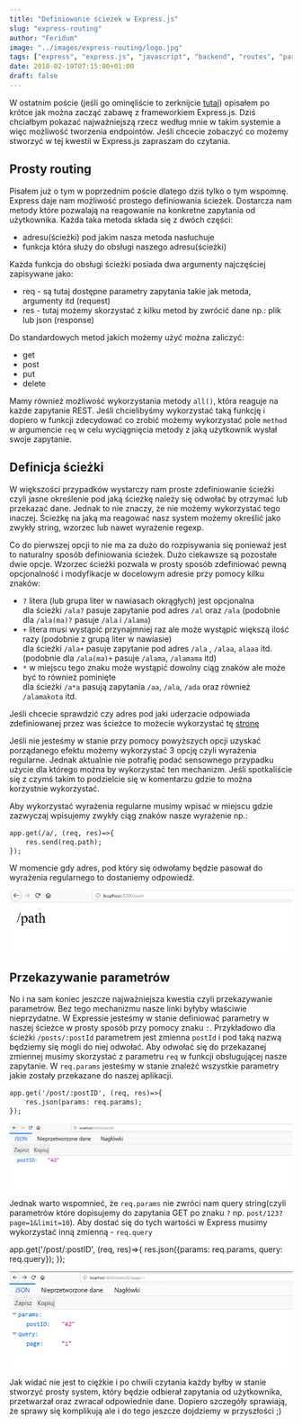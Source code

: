 ```yaml
---
title: "Definiowanie ścieżek w Express.js"
slug: "express-routing"
author: "Feridum"
image: "../images/express-routing/logo.jpg"
tags: ["express", "express.js", "javascript", "backend", "routes", "parameters", "query string"]
date: 2018-02-19T07:15:00+01:00
draft: false
---
```


W ostatnim poście (jeśli go ominęliście to zerknijcie [tutaj](https://fsgeek.pl/post/expressjs-hello-world/)) opisałem po krótce jak można zacząć zabawę z frameworkiem Express.js. Dziś chciałbym pokazać najważniejszą rzecz według mnie w takim systemie a więc możliwość tworzenia endpointów. Jeśli chcecie zobaczyć co możemy stworzyć w tej kwestii w Express.js zapraszam do czytania.

<!--more-->

## Prosty routing

Pisałem już o tym w poprzednim poście dlatego dziś tylko o tym wspomnę. Express daje nam możliwość prostego definiowania ścieżek. Dostarcza nam metody które pozwalają na reagowanie na konkretne zapytania od użytkownika. Każda taka metoda składa się z dwóch części: 

- adresu(ścieżki) pod jakim nasza metoda nasłuchuje
- funkcja która służy do obsługi naszego adresu(ścieżki)

Każda funkcja do obsługi ścieżki posiada dwa argumenty najczęściej zapisywane jako:

- req - są tutaj dostępne parametry zapytania takie jak metoda, argumenty itd (request)
- res - tutaj możemy skorzystać z kilku metod by zwrócić dane np.: plik lub json (response)

Do standardowych metod jakich możemy użyć można zaliczyć:

- get 
- post
- put
- delete

Mamy również możliwość wykorzystania metody `all()`, która reaguje na każde zapytanie REST. Jeśli chcielibyśmy wykorzystać taką funkcję i dopiero w funkcji zdecydować co zrobić możemy wykorzystać pole `method` w argumencie `req` w celu wyciągnięcia metody z jaką użytkownik wysłał swoje zapytanie.


## Definicja ścieżki

W większości przypadków wystarczy nam proste zdefiniowanie ścieżki czyli jasne określenie pod jaką ścieżkę należy się odwołać by otrzymać lub przekazać dane. Jednak to nie znaczy, że nie możemy wykorzystać tego inaczej. Ścieżkę na jaką ma reagować nasz system możemy określić jako zwykły string, wzorzec lub nawet wyrażenie regexp.

Co do pierwszej opcji to nie ma za dużo do rozpisywania się ponieważ jest to naturalny sposób definiowania ścieżek. Dużo ciekawsze są pozostałe dwie opcje.  Wzorzec ścieżki pozwala w prosty sposób zdefiniować pewną opcjonalność i modyfikacje w docelowym adresie przy pomocy kilku znaków: 

- `?` litera (lub grupa liter w nawiasach okrągłych) jest opcjonalna  
dla ścieżki `/ala?` pasuje zapytanie pod adres `/al` oraz `/ala`  (podobnie dla `/ala(ma)?` pasuje `/ala` i `/alama`)
- `+` litera musi wystąpić przynajmniej raz ale może wystąpić większą ilość razy (podobnie z grupą liter w nawiasie)  
dla ścieżki `/ala+` pasuje zapytanie pod adres `/ala` , `/alaa`, `alaaa` itd. (podobnie dla `/ala(ma)+` pasuje `/alama`, `/alamama` itd)
- `*` w miejscu tego znaku może wystąpić dowolny ciąg znaków ale może być to również pominięte  
dla ścieżki `/a*a` pasują zapytania `/aa`, `/ala`, `/ada` oraz również `/alamakota` itd.

Jeśli chcecie sprawdzić czy adres pod jaki uderzacie odpowiada zdefiniowanej przez was ścieżce to możecie wykorzystać tę [stronę](http://forbeslindesay.github.io/express-route-tester/)

Jeśli nie jesteśmy w stanie przy pomocy powyższych opcji uzyskać porządanego efektu możemy wykorzystać 3 opcję czyli wyrażenia regularne. Jednak aktualnie nie potrafię podać sensownego przypadku użycie dla którego można by wykorzystać ten mechanizm. Jeśli spotkaliście się z czymś takim to podzielcie się w komentarzu gdzie to można korzystnie wykorzystać.

Aby wykorzystać wyrażenia regularne musimy wpisać w miejscu gdzie zazwyczaj wpisujemy zwykły ciąg znaków nasze wyrażenie np.:

```
app.get(/a/, (req, res)=>{
    res.send(req.path);
});
```
W momencie gdy adres, pod który się odwołamy będzie pasował do wyrażenia regularnego to dostaniemy odpowiedź.

![path regex](../images/express-routing/regex.png)

## Przekazywanie parametrów

No i na sam koniec jeszcze najważniejsza kwestia czyli przekazywanie parametrów. Bez tego mechanizmu nasze linki byłyby właściwie nieprzydatne. W Expressie jesteśmy w stanie definiować parametry w naszej ścieżce w prosty sposób przy pomocy znaku `:`. Przykładowo dla ścieżki `/posts/:postId` parametrem jest zmienna `postId` i pod taką nazwą będziemy się mogli do niej odwołać. Aby odwołać się do przekazanej zmiennej musimy skorzystać z parametru `req` w funkcji obsługującej nasze zapytanie. W `req.params` jesteśmy w stanie znaleźć wszystkie parametry jakie zostały przekazane do naszej aplikacji.

```
app.get('/post/:postID', (req, res)=>{
	res.json(params: req.params);
});

```
![express-parameters](../images/express-routing/parameters.png) 

Jednak warto wspomnieć, że `req.params` nie zwróci nam query string(czyli parametrów które dopisujemy do zapytania GET po znaku `?` np. `post/123?page=1&limit=10`). Aby dostać się do tych wartości w Express musimy wykorzystać inną zmienną - `req.query`

app.get('/post/:postID', (req, res)=>{
    res.json({params: req.params, query: req.query});
});


![express-query-string](../images/express-routing/query-string.png) 


Jak widać nie jest to ciężkie i po chwili czytania każdy byłby w stanie stworzyć prosty system, który będzie odbierał zapytania od użytkownika, przetwarzał oraz zwracał odpowiednie dane. Dopiero szczegóły sprawiają, że sprawy się komplikują ale i do tego jeszcze dojdziemy w przyszłości ;) 

